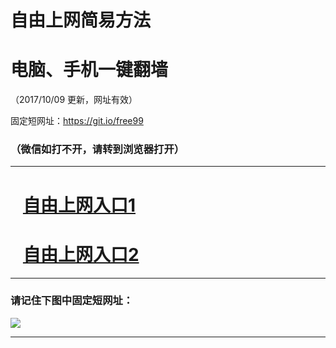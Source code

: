 ﻿# 自由上网简易方法

# 电脑、手机一键翻墙

（2017/10/09 更新，网址有效）

固定短网址：https://git.io/free99

### （微信如打不开，请转到浏览器打开）


***





# &nbsp;&nbsp; <a href="http://ft2798126360.fwq-tz-1001.info/fwqtz01.html?t=100900118411 " target="_blank">自由上网入口1</a>
# &nbsp;&nbsp; <a href="http://ft146094208.fwq-tz-1002.info/fwqtz02.html?t=100900124590 " target="_blank">自由上网入口2</a>
***

### 请记住下图中固定短网址：

<img src="https://s3-us-west-2.amazonaws.com/fwq-1001/yjfq-20170905okok.png" /> 


***

